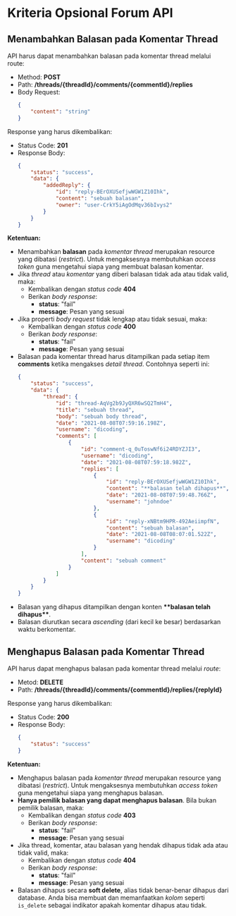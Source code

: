 # Kriteria Opsional Forum API

## Menambahkan Balasan pada Komentar Thread

API harus dapat menambahkan balasan pada komentar thread melalui route:
- Method: __POST__
- Path: __/threads/{threadId}/comments/{commentId}/replies__
- Body Request:
    ```json
    {
        "content": "string"
    }
    ```

Response yang harus dikembalikan:
- Status Code: __201__
- Response Body:
    ```json
    {
        "status": "success",
        "data": {
            "addedReply": {
                "id": "reply-BErOXUSefjwWGW1Z10Ihk",
                "content": "sebuah balasan",
                "owner": "user-CrkY5iAgOdMqv36bIvys2"
            }
        }
    }
    ```

__Ketentuan:__
- Menambahkan __balasan__ pada *komentar thread* merupakan resource yang dibatasi (*restrict*). Untuk mengaksesnya membutuhkan *access token* guna mengetahui siapa yang membuat balasan komentar.
- Jika *thread* atau *komentar* yang diberi balasan tidak ada atau tidak valid, maka:
    - Kembalikan dengan *status code* __404__
    - Berikan *body response*:
        - __status__: "fail"
        - __message__: Pesan yang sesuai
- Jika properti *body request* tidak lengkap atau tidak sesuai, maka:
    - Kembalikan dengan *status code* __400__
    - Berikan *body response*:
        - __status__: "fail"
        - __message__: Pesan yang sesuai
- Balasan pada komentar thread harus ditampilkan pada setiap item __comments__ ketika mengakses *detail thread*. Contohnya seperti ini:
    ```json
    {
        "status": "success",
        "data": {
            "thread": {
                "id": "thread-AqVg2b9JyQXR6wSQ2TmH4",
                "title": "sebuah thread",
                "body": "sebuah body thread",
                "date": "2021-08-08T07:59:16.198Z",
                "username": "dicoding",
                "comments": [
                    {
                        "id": "comment-q_0uToswNf6i24RDYZJI3",
                        "username": "dicoding",
                        "date": "2021-08-08T07:59:18.982Z",
                        "replies": [
                            {
                                "id": "reply-BErOXUSefjwWGW1Z10Ihk",
                                "content": "**balasan telah dihapus**",
                                "date": "2021-08-08T07:59:48.766Z",
                                "username": "johndoe"
                            },
                            {
                                "id": "reply-xNBtm9HPR-492AeiimpfN",
                                "content": "sebuah balasan",
                                "date": "2021-08-08T08:07:01.522Z",
                                "username": "dicoding"
                            }
                        ],
                        "content": "sebuah comment"
                    }
                ]
            }
        }
    }
    ```
- Balasan yang dihapus ditampilkan dengan konten __\*\*balasan telah dihapus\*\*__.
- Balasan diurutkan secara *ascending* (dari kecil ke besar) berdasarkan waktu berkomentar.

## Menghapus Balasan pada Komentar Thread

API harus dapat menghapus balasan pada komentar thread melalui *route*:
- Metod: __DELETE__
- Path: __/threads/{threadId}/comments/{commentId}/replies/{replyId}__

Response yang harus dikembalikan:
- Status Code: __200__
- Response Body:
    ```json
    {
        "status": "success"
    }
    ```

__Ketentuan:__
- Menghapus balasan pada *komentar thread* merupakan resource yang dibatasi (*restrict*). Untuk mengaksesnya membutuhkan *access token* guna mengetahui siapa yang menghapus balasan.
- __Hanya pemilik balasan yang dapat menghapus balasan__. Bila bukan pemilik balasan, maka:
    - Kembalikan dengan *status code* __403__
    - Berikan *body response*:
        - __status__: "fail"
        - __message__: Pesan yang sesuai
- Jika thread, komentar, atau balasan yang hendak dihapus tidak ada atau tidak valid, maka:
    - Kembalikan dengan *status code* __404__
    - Berikan *body response*:
        - __status__: "fail"
        - __message__: Pesan yang sesuai
- Balasan dihapus secara __soft delete__, alias tidak benar-benar dihapus dari database. Anda bisa membuat dan memanfaatkan *kolom* seperti `is_delete` sebagai indikator apakah komentar dihapus atau tidak.